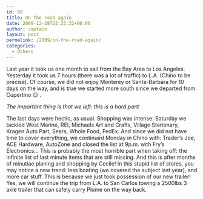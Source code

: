 ```yaml
---
id: 80
title: On the road again
date: 2009-12-28T22:25:32+00:00
author: captain
layout: post
permalink: /2009/on-the-road-again/
categories:
  - Others
---
```

Last year it took us one month to sail from the Bay Area to Los Angeles.
Yesterday it took us 7 hours (there was a lot of traffic) to L.A. (Chino to be
precise). Of course, we did not enjoy Monterey or Santa-Barbara for 10 days on
the way, and is true we started more south since we departed from Cupertino 😉 .

_The important thing is that we left: this is a hard part!_

The last days were hectic, as usual. Shopping was intense: Saturday we tackled
West Marine, REI, Michaels Art and Crafts, Village Starionary, Kragen Auto Part,
Sears, Whole Food, FedEx. And since we did not have time to cover everything, we
continued Monday in Chino with: Trader&#8217;s Joe, ACE Hardware, AutoZone and
closed the list at 9p.m. with Fry&#8217;s Electronics&#8230; This is probably
the most horrible part when taking off: the infinite list of last minute items
that are still missing. And this is after months of minutiae planing and
shopping by Cecile! In this stupid list of stores, you may notice a new trend:
less boating (we covered the subject last year), and more car stuff. This is
because we just took possession of our new trailer! Yes, we will continue the
trip from L.A. to San Carlos towing a 2500lbs 3 axle trailer that can safely
carry Plume on the way back.